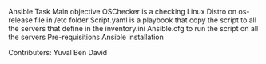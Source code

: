 Ansible Task
Main objective
OSChecker is a checking Linux Distro on os-release file in /etc folder
Script.yaml is a playbook that copy the script to all the servers that define in the inventory.ini
Ansible.cfg to run the script on all the servers
Pre-requisitions
Ansible installation


Contributers:
Yuval Ben David